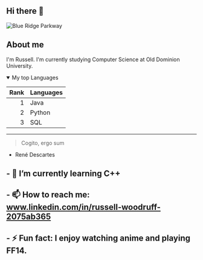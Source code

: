 ## Hi there 👋
![Blue Ridge Parkway](images/20221101_133233.jpg)


## About me

<!-- TO DO: add more details about me later -->
 I'm Russell. I'm currently studying Computer Science at Old Dominion University.
 
<details open>
<summary>My top Languages</summary>
 
| Rank | Languages |
|-----:|-----------|
|     1| Java      |
|     2| Python    |
|     3| SQL       |
</details>

---
> Cogito, ergo sum

- René Descartes

## - 🌱 I’m currently learning C++
## - 📫 How to reach me: www.linkedin.com/in/russell-woodruff-2075ab365
## - ⚡ Fun fact: I enjoy watching anime and playing FF14.
<!--
**rdw31/rdw31** is a ✨ _special_ ✨ repository because its `README.md` (this file) appears on your GitHub profile.

Here are some ideas to get you started:

- 🔭 I’m currently working on ...
- 🌱 I’m currently learning ...C++
- 👯 I’m looking to collaborate on ...
- 🤔 I’m looking for help with ...
- 💬 Ask me about ... - 📫 How to reach me: ... www.linkedin.com/in/russell-woodruff-2075ab365
- 😄 Pronouns: ...he/him
- ⚡ Fun fact: ...I enjoy watching anime and playing FF14.
-->
